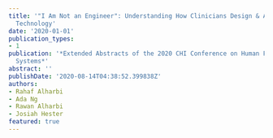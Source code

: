 ```yaml
---
title: '"I Am Not an Engineer": Understanding How Clinicians Design & Alter Assistive
  Technology'
date: '2020-01-01'
publication_types:
- 1
publication: '*Extended Abstracts of the 2020 CHI Conference on Human Factors in Computing
  Systems*'
abstract: ''
publishDate: '2020-08-14T04:38:52.399838Z'
authors:
- Rahaf Alharbi
- Ada Ng
- Rawan Alharbi
- Josiah Hester
featured: true
---
```

